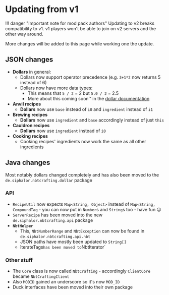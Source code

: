 # Updating from v1

!!! danger "Important note for mod pack authors"
	Updating to v2 breaks compatibility to v1. v1 players won't be able to join on v2 servers and the other way around.

More changes will be added to this page while working one the update.

## JSON changes

- **Dollars** in general:
	- Dollars now support operator precedence (e.g. `3+1*2` now returns 5 instead of 6)
	- Dollars now have more data types:
		- This means that `5 / 2` = 2 but `5.0 / 2` = 2.5
		- More about this coming soon™ in the [dollar documentation](../dynamic-data/dollars)
- **Anvil recipes**
	- **Dollars** now use `base` instead of `i0` and `ingredient` instead of `i1`
- **Brewing recipes**
	- **Dollars** now use `ingredient` and `base` accordingly instead of just `this`
- **Cauldron recipes**
	- **Dollars** now use `ingredient` instead of `i0`
- **Cooking recipes**
	- Cooking recipes' ingredients now work the same as all other ingredients


## Java changes

Most notably dollars changed completely and has also been moved to the `de.siphalor.nbtcrafting.dollar` package
### API

- `RecipeUtil` now expects `Map<String, Object>` instead of `Map<String, CompoundTag` - you can now put in `Number`s and `String`s too - have fun 😉
- `ServerRecipe` has been moved into the new `de.siphalor.nbtcrafting.api` package
- **`NbtHelper`**
	- This, `NbtNumberRange` and `NbtException` can now be found in `de.siphalor.nbtcrafting.api.nbt`
	- JSON paths have mostly been updated to `String[]`
	- ìterateTags` has been moved to `NbtIterator`


### Other stuff

- The `Core` class is now called `NbtCrafting` - accordingly `ClientCore` became `NbtCraftingClient`
- Also `MODID` gained an underscore so it's now `MOD_ID`
- Duck interfaces have been moved into their own package

